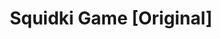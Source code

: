 ---
slug: squidki-game-original
title: Squidki Game [Original]
description: "Squidki Game [Original] is an exciting online game. Play for free directly in your browser!"
icon: /images/new_mods/Sprunki Game [Original].png
url: https://wowtbc.net/sprunkin/sprunki-original/index.html
previewImage: /images/new_mods/Sprunki Game [Original].png
type: new mods

# SEO配置
seo:
  title: "Squidki Game [Original] - Play Free Online Game | Fun Browser Games"
  description: "Squidki Game [Original] - Play this fun online game for free in your browser. No download required!"
  ogImage: "/images/new_mods/Sprunki Game [Original].png"
  keywords: "squidki-game-original, online game, browser game, free game, new mods game, play online"

videoUrls:
  - https://www.youtube.com/embed/example1
  - https://www.youtube.com/embed/example2

whyPlay:
  title: "Why Play Squidki Game [Original]?"
  items:
    - "Immersive Gameplay: Squidki Game [Original] offers an engaging and immersive gaming experience that will keep you entertained for hours"
    - "Challenging Levels: Test your skills with increasingly difficult challenges and obstacles"
    - "Beautiful Graphics: Enjoy stunning visuals and smooth animations that bring the game world to life"
    - "Regular Updates: New content and features are added regularly to keep the game fresh and exciting"
    - "Free to Play: Experience all the fun without spending a penny"
    - "Community Features: Connect with other players, share strategies, and compete for high scores"
    - "Cross-Platform: Play on any device with a web browser, no downloads required"

features:
  title: "Key Features of Squidki Game [Original]"
  image: "/images/new_mods/Sprunki Game [Original].png"
  items:
    - "Intuitive Controls: Easy to learn controls make Squidki Game [Original] accessible for players of all skill levels"
    - "Multiple Game Modes: Enjoy various gameplay options that provide different challenges and experiences"
    - "Character Customization: Personalize your gaming experience with unique characters and items"
    - "Achievement System: Complete special tasks to earn rewards and recognition"
    - "Leaderboards: Compete with players worldwide and see who can achieve the highest scores"

characteristics:
  title: "Game Characteristics"
  image: "/images/new_mods/Sprunki Game [Original].png"
  items:
    - "Genre: New mods game with elements of strategy and skill"
    - "Difficulty: Suitable for both casual gamers and those seeking a challenge"
    - "Play Time: Quick sessions or extended gameplay, depending on your preference"
    - "Art Style: Vibrant and engaging visuals that enhance the gaming experience"
    - "Sound Design: Immersive audio that complements the gameplay perfectly"

info: "Squidki Game [Original] is an exciting online game that offers players a unique and engaging gaming experience. With its intuitive controls, stunning visuals, and challenging gameplay, Squidki Game [Original] provides hours of entertainment for players of all ages and skill levels. Whether you're looking for a quick gaming session during a break or an extended play session, Squidki Game [Original] delivers an immersive experience that will keep you coming back for more. The game features multiple levels of increasing difficulty, ensuring that players are constantly challenged as they progress. With regular updates adding new content and features, Squidki Game [Original] remains fresh and exciting, providing endless entertainment options for its growing community of players."

howToPlayIntro: "Welcome to Squidki Game [Original]! This guide will walk you through the basics and help you master the game. Whether you're a beginner or looking to improve your skills, these tips and instructions will enhance your gaming experience."

howToPlaySteps:
  - title: "Getting Started"
    description: "Begin your Squidki Game [Original] adventure by familiarizing yourself with the controls. Use your keyboard or mouse to navigate through the game interface. The tutorial will guide you through the basic mechanics and help you understand the objectives."
  - title: "Understanding the Objectives"
    description: "In Squidki Game [Original], your main goal is to progress through levels by completing specific objectives. Each level presents unique challenges that require different strategies and approaches."
  - title: "Mastering the Controls"
    description: "Practice using the controls to improve your precision and reaction time. Squidki Game [Original] requires quick reflexes and strategic thinking to overcome obstacles and defeat opponents."
  - title: "Utilizing Power-ups"
    description: "Collect power-ups throughout the game to enhance your abilities and overcome difficult challenges. Each power-up offers unique advantages that can be crucial for success."
  - title: "Developing Strategies"
    description: "As you progress in Squidki Game [Original], develop effective strategies for different scenarios. Analyze patterns, anticipate challenges, and adapt your approach to maximize your performance."

faq:
  title: "Frequently Asked Questions about Squidki Game [Original]"
  items:
    - question: "Is Squidki Game [Original] free to play?"
      answer: "Yes, Squidki Game [Original] is completely free to play directly in your web browser. No downloads or purchases are required to enjoy the full game experience."
    - question: "Can I play Squidki Game [Original] on mobile devices?"
      answer: "Yes, Squidki Game [Original] is optimized for both desktop and mobile play. You can enjoy the game on any device with a web browser and internet connection."
    - question: "Are there any in-game purchases?"
      answer: "While Squidki Game [Original] is free to play, there may be optional in-game purchases available for cosmetic items or additional features that don't affect core gameplay."
    - question: "How often is Squidki Game [Original] updated?"
      answer: "The developers regularly update Squidki Game [Original] with new content, features, and improvements based on player feedback and game performance."
    - question: "Can I play Squidki Game [Original] offline?"
      answer: "Currently, Squidki Game [Original] requires an internet connection to play as it's a browser-based online game."
    - question: "Is Squidki Game [Original] suitable for children?"
      answer: "Yes, Squidki Game [Original] is designed to be family-friendly and suitable for players of all ages."
    - question: "How do I report bugs or issues?"
      answer: "If you encounter any problems while playing Squidki Game [Original], you can report them through the game's support page or contact the developers directly through their website."
    - question: "Still Have Questions?"
      answer: "If you have additional questions about Squidki Game [Original] that aren't covered in this FAQ, please visit our support center or contact our customer service team for assistance."
---